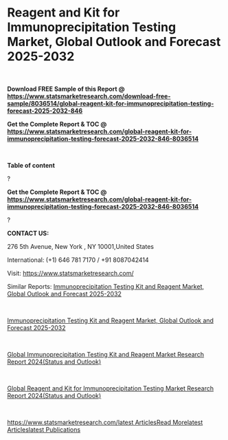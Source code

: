 <h1>Reagent and Kit for Immunoprecipitation Testing Market, Global Outlook and Forecast 2025-2032</h1><br/><p><strong>Download FREE Sample of this Report @ <a href="https://www.statsmarketresearch.com/download-free-sample/8036514/global-reagent-kit-for-immunoprecipitation-testing-forecast-2025-2032-846">https://www.statsmarketresearch.com/download-free-sample/8036514/global-reagent-kit-for-immunoprecipitation-testing-forecast-2025-2032-846</a></strong></p>
 
 
 
 <div><b>Get the Complete Report & TOC @ <a href="https://www.statsmarketresearch.com/global-reagent-kit-for-immunoprecipitation-testing-forecast-2025-2032-846-8036514">https://www.statsmarketresearch.com/global-reagent-kit-for-immunoprecipitation-testing-forecast-2025-2032-846-8036514</a></b></div>
 
 
 
 <p><br />
 
 <b>Table of content</b></p>
 
 
 
 <p>? </p>
 
 
 
 <div><b>Get the Complete Report & TOC @ <a href="https://www.statsmarketresearch.com/global-reagent-kit-for-immunoprecipitation-testing-forecast-2025-2032-846-8036514">https://www.statsmarketresearch.com/global-reagent-kit-for-immunoprecipitation-testing-forecast-2025-2032-846-8036514</a></b></div>
 
 
 
 <p>? </p>
 
 
 
 <p><b>CONTACT US:</b><br />
 
 276 5th Avenue, New York , NY 10001,United States<br />
 
 International: (+1) 646 781 7170 / +91 8087042414<br />
 
 Visit: <a href="https://www.statsmarketresearch.com/">https://www.statsmarketresearch.com/</a><br />
 
 Similar Reports: <a href="https://www.statsmarketresearch.com/global-reagent-kit-for-immunoprecipitation-testing-forecast-2025-2032-846-8036514">Immunoprecipitation Testing Kit and Reagent Market, Global Outlook and Forecast 2025-2032</a><br />
 
 <br />
 
 <a href="https://www.statsmarketresearch.com/global-reagent-kit-for-immunoprecipitation-testing-forecast-2025-2032-846-8036514">Immunoprecipitation Testing Kit and Reagent Market, Global Outlook and Forecast 2025-2032</a><br />
 
 <br />
 
 <a href="https://www.statsmarketresearch.com/global-reagent-kit-for-immunoprecipitation-testing-forecast-2025-2032-846-8036514">Global Immunoprecipitation Testing Kit and Reagent Market Research Report 2024(Status and Outlook)</a><br />
 
 <br />
 
 <a href="https://www.statsmarketresearch.com/global-reagent-kit-for-immunoprecipitation-testing-forecast-2025-2032-846-8036514">Global Reagent and Kit for Immunoprecipitation Testing Market Research Report 2024(Status and Outlook)</a><br />
 
 <br />
 
 <a href="https://gyeongbokgung.com">https://www.statsmarketresearch.com/</a><a href="https://hallyeomaritime.com">latest Articles</a><a href="https://jingwansa.com">Read More</a><a href="https://nguoiviet.jp/">latest Articles</a><a href="https://www.intelmarketresearch.com/">latest Publications</a></p>